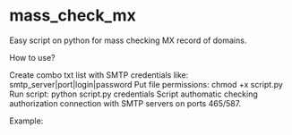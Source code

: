 # mass_check_mx
Easy script on python for mass checking MX record of domains.

How to use?

Create combo txt list with SMTP credentials like: smtp_server|port|login|password
Put file permissions: chmod +x script.py
Run script: python script.py credentials
Script authomatic checking authorization connection with SMTP servers on ports 465/587.

Example:
